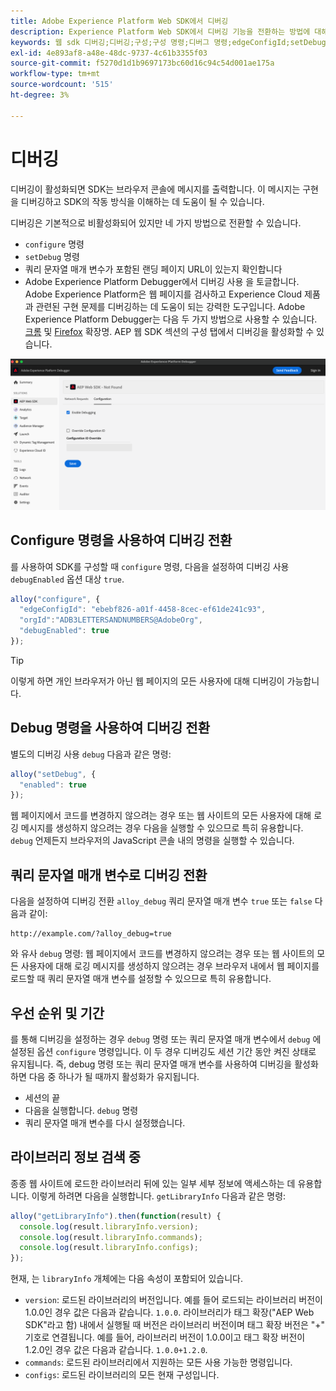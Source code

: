 ```yaml
---
title: Adobe Experience Platform Web SDK에서 디버깅
description: Experience Platform Web SDK에서 디버깅 기능을 전환하는 방법에 대해 알아봅니다.
keywords: 웹 sdk 디버깅;디버깅;구성;구성 명령;디버그 명령;edgeConfigId;setDebug;debugEnabled;디버그;
exl-id: 4e893af8-a48e-48dc-9737-4c61b3355f03
source-git-commit: f5270d1d1b9697173bc60d16c94c54d001ae175a
workflow-type: tm+mt
source-wordcount: '515'
ht-degree: 3%

---
```


# 디버깅

디버깅이 활성화되면 SDK는 브라우저 콘솔에 메시지를 출력합니다. 이 메시지는 구현을 디버깅하고 SDK의 작동 방식을 이해하는 데 도움이 될 수 있습니다.

디버깅은 기본적으로 비활성화되어 있지만 네 가지 방법으로 전환할 수 있습니다.

* `configure` 명령
* `setDebug` 명령
* 쿼리 문자열 매개 변수가 포함된 랜딩 페이지 URL이 있는지 확인합니다
* Adobe Experience Platform Debugger에서 디버깅 사용 을 토글합니다. Adobe Experience Platform은 웹 페이지를 검사하고 Experience Cloud 제품과 관련된 구현 문제를 디버깅하는 데 도움이 되는 강력한 도구입니다. Adobe Experience Platform Debugger는 다음 두 가지 방법으로 사용할 수 있습니다. [크롬](https://chrome.google.com/webstore/detail/adobe-experience-platform/bfnnokhpnncpkdmbokanobigaccjkpob) 및 [Firefox](https://addons.mozilla.org/ko-KR/firefox/addon/adobe-experience-platform-dbg/) 확장명. AEP 웹 SDK 섹션의 구성 탭에서 디버깅을 활성화할 수 있습니다.

![](../assets/enable-debugging.png)

## Configure 명령을 사용하여 디버깅 전환

를 사용하여 SDK를 구성할 때 `configure` 명령, 다음을 설정하여 디버깅 사용 `debugEnabled` 옵션 대상 `true`.

```javascript
alloy("configure", {
  "edgeConfigId": "ebebf826-a01f-4458-8cec-ef61de241c93",
  "orgId":"ADB3LETTERSANDNUMBERS@AdobeOrg",
  "debugEnabled": true
});
```

>[!TIP]
>
>이렇게 하면 개인 브라우저가 아닌 웹 페이지의 모든 사용자에 대해 디버깅이 가능합니다.

## Debug 명령을 사용하여 디버깅 전환

별도의 디버깅 사용 `debug` 다음과 같은 명령:

```javascript
alloy("setDebug", {
  "enabled": true
});
```

웹 페이지에서 코드를 변경하지 않으려는 경우 또는 웹 사이트의 모든 사용자에 대해 로깅 메시지를 생성하지 않으려는 경우 다음을 실행할 수 있으므로 특히 유용합니다. `debug` 언제든지 브라우저의 JavaScript 콘솔 내의 명령을 실행할 수 있습니다.

## 쿼리 문자열 매개 변수로 디버깅 전환

다음을 설정하여 디버깅 전환 `alloy_debug` 쿼리 문자열 매개 변수 `true` 또는 `false` 다음과 같이:

```HTTP
http://example.com/?alloy_debug=true
```

와 유사 `debug` 명령: 웹 페이지에서 코드를 변경하지 않으려는 경우 또는 웹 사이트의 모든 사용자에 대해 로깅 메시지를 생성하지 않으려는 경우 브라우저 내에서 웹 페이지를 로드할 때 쿼리 문자열 매개 변수를 설정할 수 있으므로 특히 유용합니다.

## 우선 순위 및 기간

를 통해 디버깅을 설정하는 경우 `debug` 명령 또는 쿼리 문자열 매개 변수에서 `debug` 에 설정된 옵션 `configure` 명령입니다. 이 두 경우 디버깅도 세션 기간 동안 켜진 상태로 유지됩니다. 즉, debug 명령 또는 쿼리 문자열 매개 변수를 사용하여 디버깅을 활성화하면 다음 중 하나가 될 때까지 활성화가 유지됩니다.

* 세션의 끝
* 다음을 실행합니다. `debug` 명령
* 쿼리 문자열 매개 변수를 다시 설정했습니다.

## 라이브러리 정보 검색 중

종종 웹 사이트에 로드한 라이브러리 뒤에 있는 일부 세부 정보에 액세스하는 데 유용합니다. 이렇게 하려면 다음을 실행합니다. `getLibraryInfo` 다음과 같은 명령:

```js
alloy("getLibraryInfo").then(function(result) {
  console.log(result.libraryInfo.version);
  console.log(result.libraryInfo.commands);
  console.log(result.libraryInfo.configs);
});
```

현재, 는 `libraryInfo` 개체에는 다음 속성이 포함되어 있습니다.

* `version`: 로드된 라이브러리의 버전입니다. 예를 들어 로드되는 라이브러리 버전이 1.0.0인 경우 값은 다음과 같습니다. `1.0.0`. 라이브러리가 태그 확장(&quot;AEP Web SDK&quot;라고 함) 내에서 실행될 때 버전은 라이브러리 버전이며 태그 확장 버전은 &quot;+&quot; 기호로 연결됩니다. 예를 들어, 라이브러리 버전이 1.0.0이고 태그 확장 버전이 1.2.0인 경우 값은 다음과 같습니다. `1.0.0+1.2.0`.
* `commands`: 로드된 라이브러리에서 지원하는 모든 사용 가능한 명령입니다.
* `configs`: 로드된 라이브러리의 모든 현재 구성입니다.
